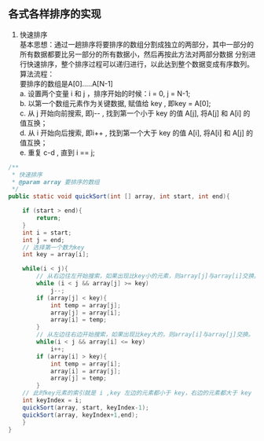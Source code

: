 <link href="markdown.css" rel="stylesheet"></link>

## 各式各样排序的实现  
1. 快速排序  
基本思想：通过一趟排序将要排序的数组分割成独立的两部分，其中一部分的所有数据都要比另一部分的所有数据小，然后再按此方法对两部分数据
分别进行快速排序，整个排序过程可以递归进行，以此达到整个数据变成有序数列。  
算法流程：  
要排序的数组是A[0].....A[N-1]  
a. 设置两个变量 i 和 j ，排序开始的时候：i = 0, j = N-1;   
b. 以第一个数组元素作为关键数据, 赋值给 key , 即key = A[0];  
c. 从 j 开始向前搜索, 即j-- , 找到第一个小于 key 的值 A[j], 将A[j] 和 A[i] 的值互换；  
d. 从 i 开始向后搜索, 即i++ , 找到第一个大于 key 的值 A[i], 将A[i] 和 A[j] 的值互换；  
e. 重复 c-d , 直到 i == j;


```java
/**
 * 快速排序
 * @param array 要排序的数组
 */
public static void quickSort(int [] array, int start, int end){

    if (start > end){
        return;
    }
    int i = start;
    int j = end;
    // 选择第一个数为key
    int key = array[i];

    while(i < j){
        // 从右边往左开始搜索，如果出现比key小的元素，则array[j]与array[i]交换。
        while (i < j && array[j] >= key)
            j--;
        if (array[j] < key){
            int temp = array[j];
            array[j] = array[i];
            array[i] = temp;
        }
        // 从左边往右边开始搜索，如果出现比key大的，则array[i]与array[j]交换。
        while(i < j && array[i] <= key)
            i++;
        if (array[i] > key){
            int temp = array[i];
            array[i] = array[j];
            array[j] = temp;
        }
    // 此时key元素的索引就是 i ,key 左边的元素都小于 key，右边的元素都大于 key    
    int keyIndex = i;
    quickSort(array, start, keyIndex-1);
    quickSort(array, keyIndex+1,end);
    }
}
```